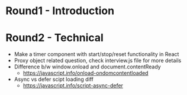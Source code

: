 # Round1 - Introduction

# Round2 - Technical

- Make a timer component with start/stop/reset functionality in React
- Proxy object related question, check interview.js file for more details
- Difference b/w window.onload and document.contentReady
  - https://javascript.info/onload-ondomcontentloaded
- Async vs defer scipt loading diff
  - https://javascript.info/script-async-defer

